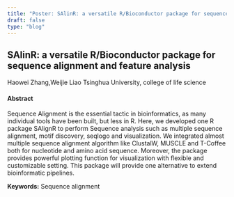 ```yaml
---
title: "Poster: SAlinR: a versatile R/Bioconductor package for sequence alignment and feature analysis"
draft: false
type: "blog"
---
```


## SAlinR: a versatile R/Bioconductor package for sequence alignment and feature analysis
Haowei Zhang,Weijie Liao
Tsinghua University, college of life science
#### Abstract

Sequence Alignment is the essential tactic in bioinformatics, as many individual tools have been built, but less in R. Here, we developed one R package SAlignR to perform Sequence analysis such as multiple sequence alignment, motif discovery, seqlogo and visualization. We integrated almost multiple sequence alignment algorithm like ClustalW, MUSCLE and T-Coffee both for nucleotide and amino acid sequence. Moreover, the package provides powerful plotting function for visualization with flexible and customizable setting. This package will provide one alternative to extend bioinformatic pipelines.

**Keywords:** Sequence alignment
